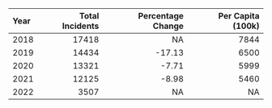|Year | Total Incidents| Percentage Change| Per Capita (100k)|
|:----|---------------:|-----------------:|-----------------:|
|2018 |           17418|                NA|              7844|
|2019 |           14434|            -17.13|              6500|
|2020 |           13321|             -7.71|              5999|
|2021 |           12125|             -8.98|              5460|
|2022 |            3507|                NA|                NA|

